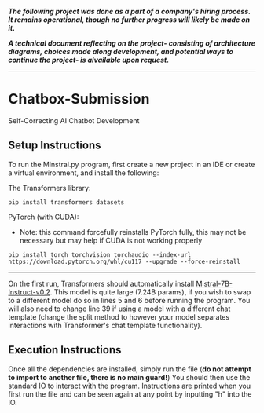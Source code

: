 ***The following project was done as a part of a company's hiring process. It remains operational, though no further progress will likely be made on it.***

***A technical document reflecting on the project- consisting of architecture diagrams, choices made along development, and potential ways to continue the project- is alvailable upon request.***

---

# Chatbox-Submission
Self-Correcting AI Chatbot Development
## Setup Instructions
To run the Minstral.py program, first create a new project in an IDE or create a virtual environment, and install the following:

The Transformers library:
```
pip install transformers datasets
```
PyTorch (with CUDA):
- Note: this command forcefully reinstalls PyTorch fully, this may not be necessary but may help if CUDA is not working properly
```
pip install torch torchvision torchaudio --index-url https://download.pytorch.org/whl/cu117 --upgrade --force-reinstall
```
---

On the first run, Transformers should automatically install [Mistral-7B-Instruct-v0.2](https://huggingface.co/mistralai/Mistral-7B-Instruct-v0.2). This model is quite large (7.24B params), if you wish to swap to a different model do so in lines 5 and 6 before running the program. You will also need to change line 39 if using a model with a different chat template (change the split method to however your model separates interactions with Transformer's chat template functionality).

## Execution Instructions 
Once all the dependencies are installed, simply run the file (**do not attempt to import to another file, there is no main guard!**)
You should then use the standard IO to interact with the program. Instructions are printed when you first run the file and can be seen again at any point by inputting "h" into the IO.
